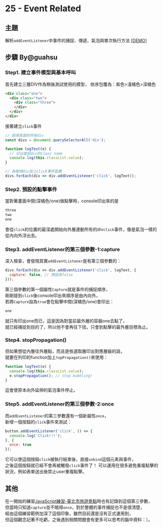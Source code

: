 # 25 - Event Related

## **主題**
解析`addEventListener`中事件的捕捉、傳遞、氣泡與單次執行方法
[[DEMO]](http://htmlpreview.github.io/?https://github.com/Observer-L/JavaScript30/blob/master/25%20-%20Event%20Related/index.html)

## **步驟** By@guahsu
### Step1. 建立事件模型與基本呼叫
首先建立三層DIV作為稍後測試使用的模型，
依序包覆為：紫色>淺橘色>深橘色
```html
<div class="one"> 
  <div class="two">
    <div class="three">
    </div>
  </div>
</div>
```
接著建立`click`事件
```javascript
// 取得頁面的所有div
const divs = document.querySelectorAll('div');

function logText(e) {
  // 印出當前div的class name
  console.log(this.classList.value);
}

// 為每個div加上click事件監聽
divs.forEach(div => div.addEventListener('click', logText));
```

### Step2. 預設的點擊事件
當對著畫面中間(深橘色/one)做點擊時，console印出來的是
```javascript
three
two
one
```  
會從`click`的位置的最深處開始向外層連動所有的div`click`事件，像是氣泡一樣的從內向外浮出去。

### Step3. addEventListener的第三個參數-1:capture
深入檢查，會發現其實`addEventListener`是有第三個參數的：
```javascript
divs.forEach(div => div.addEventListener('click', logText, {
  capture: false, // 預設為false
}));
```
第三個參數的第一個屬性`Capture`就是事件的捕捉順序，  
剛剛提到`click`後console印出來順序是由內向外，  
若將`Capture`設為`true`會在點擊中間(深橘色/one)會印出：
```javascript
one
```
就只有印出one而已，這是因為對當前最外層的容器one去點了，  
就已經捕捉到目的了，所以他不會再往下找，只會到點擊的最外層目標為止。

### Step4. stopPropagation()
但如果想從內層往外層點，而且是依選取層印出對應層級的話，  
就要在列印的function加上`topPropagation()`來使用：
```javascript
function logText(e) {
  console.log(this.classList.value);
  e.stopPropagation(); // stop bubbling!
}
```
這會使原本向外延伸的氣泡事件停止。

### Step5. addEventListener的第三個參數-2:once
而`addEventListener`的第三參數還有一個新屬性`once`，  
新增一個按鈕的`click`事件來測試：
```javascript
button.addEventListener('click', () => {
  console.log('Click!!!');
}, {
  once: true
});
```
它可以使這個按鈕`click`被執行結束後，直接`unbind`這個元素與事件，  
之後這個按鈕就已經不會再被觸發`click`事件了！
可以運用在很多避免重複點擊的狀況，例如表單送出後禁止user重複點擊。

## 其他
在一開始的練習[JavaScript練習-臺北市旅遊景點](https://guahsu.io/2017/05/JavaScript-TravelMap/)時也有記錄到這個第三參數，  
但當時只知道`capture`並不曉得`once`，對於整體的事件捕捉也不是很清楚，  
經由這個練習範例加深了這個印象，雖然目前還是沒有正式運用到，  
但這個觀念記著不吃虧，之後遇到相關問題會有更多可以思考的腦中資料：）。
